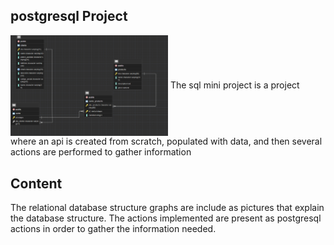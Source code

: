<article class="markdown-body entry-content container-lg" itemprop="text"><h1 tabindex="-1" dir="auto">

<h1>postgresql Project</h1>
<img src="/diagrama_relacional.png" style="width:50%;height:30%;" align="center">
The sql mini project is a project where an api is created from scratch, populated with data, and then several actions are performed to gather information
<h2>Content</h2>
The relational database structure graphs  are include as pictures that explain the database structure.
The actions implemented are present as postgresql actions in order to gather the information needed.

